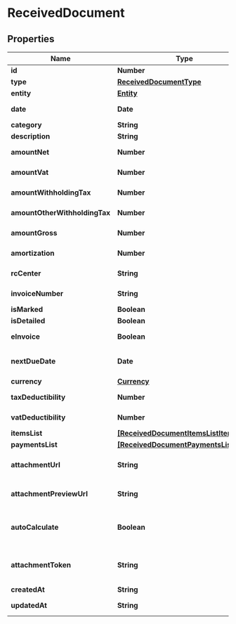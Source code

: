 # ReceivedDocument

## Properties

Name | Type | Description | Notes
------------ | ------------- | ------------- | -------------
**id** | **Number** | Received document id | [optional] 
**type** | [**ReceivedDocumentType**](ReceivedDocumentType.md) |  | [optional] 
**entity** | [**Entity**](Entity.md) |  | [optional] 
**date** | **Date** | Received document date [defaults to today&#39;s date] | [optional] 
**category** | **String** | Received document category | [optional] 
**description** | **String** | Received document description | [optional] 
**amountNet** | **Number** | Received document total net amount | [optional] 
**amountVat** | **Number** | Received document total vat amount | [optional] 
**amountWithholdingTax** | **Number** | Received document withholding tax amount | [optional] 
**amountOtherWithholdingTax** | **Number** | Received document other withholding tax amount | [optional] 
**amountGross** | **Number** | [Read Only] Received document total gross amount | [optional] [readonly] 
**amortization** | **Number** | Received document amortization value | [optional] 
**rcCenter** | **String** | Received document revenue center | [optional] 
**invoiceNumber** | **String** | Received document invoice number | [optional] 
**isMarked** | **Boolean** | Received document is marked | [optional] 
**isDetailed** | **Boolean** | Received document has items | [optional] 
**eInvoice** | **Boolean** | [Read Only] Received document is an e-invoice | [optional] 
**nextDueDate** | **Date** | [Read Only] Received document date of the next not paid payment | [optional] [readonly] 
**currency** | [**Currency**](Currency.md) |  | [optional] 
**taxDeductibility** | **Number** | Received document tax deducibility percentage | [optional] 
**vatDeductibility** | **Number** | Received document vat deducibility percentage | [optional] 
**itemsList** | [**[ReceivedDocumentItemsListItem]**](ReceivedDocumentItemsListItem.md) |  | [optional] 
**paymentsList** | [**[ReceivedDocumentPaymentsListItem]**](ReceivedDocumentPaymentsListItem.md) |  | [optional] 
**attachmentUrl** | **String** | [Temporary] [Read Only] Received document url of the attached file | [optional] [readonly] 
**attachmentPreviewUrl** | **String** | [Temporary] [Read Only] Received document url of the attachment preview | [optional] [readonly] 
**autoCalculate** | **Boolean** | Received document total items amount and total payments amount can differ if this field is set to false | [optional] 
**attachmentToken** | **String** | [Write Only] Received document attachment token returned by POST /received_documents/attachment | [optional] 
**createdAt** | **String** | Received document creation date | [optional] 
**updatedAt** | **String** | Received document last update date | [optional] 


